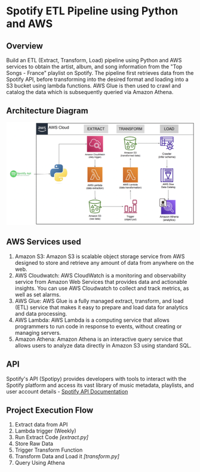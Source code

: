 # Spotify ETL Pipeline using Python and AWS

## Overview
Build an ETL (Extract, Transform, Load) pipeline using Python and AWS services to obtain the artist, album, and song information from the "Top Songs - France" playlist on Spotify. The pipeline first retrieves data from the Spotify API, before transforming into the desired format and loading into a S3 bucket using lambda functions. AWS Glue is then used to crawl and catalog the data which is subsequently queried via Amazon Athena.

## Architecture Diagram
<img src="Spotify ETL Architecture Diagram.png">

## AWS Services used
1. Amazon S3: Amazon S3 is scalable object storage service from AWS designed to store and retrieve any amount of data from anywhere on the web.
2. AWS Cloudwatch: AWS CloudWatch is a monitoring and observability service from Amazon Web Services that provides data and actionable insights. You can use AWS Cloudwatch to collect and track metrics, as well as set alarms.
3. AWS Glue: AWS Glue is a fully managed extract, transform, and load (ETL) service that makes it easy to prepare and load data for analytics and data processing.
4. AWS Lambda: AWS Lambda is a computing service that allows programmers to run code in response to events, without creating or managing servers.
5. Amazon Athena: Amazon Athena is an interactive query service that allows users to analyze data directly in Amazon S3 using standard SQL.

## API
Spotify's API (Spotipy) provides developers with tools to interact with the Spotify platform and access its vast library of music metadata, playlists, and user account details - [Spotify API Documentation](https://developer.spotify.com/documentation/web-api)

## Project Execution Flow
1. Extract data from API
2. Lambda trigger (Weekly)
3. Run Extract Code _[extract.py]_
4. Store Raw Data
5. Trigger Transform Function
6. Transform Data and Load it _[transform.py]_
7. Query Using Athena



